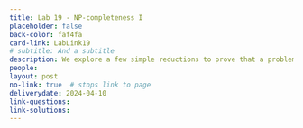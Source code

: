```yaml
---
title: Lab 19 - NP-completeness I
placeholder: false
back-color: faf4fa
card-link: LabLink19
# subtitle: And a subtitle
description: We explore a few simple reductions to prove that a problem is NP-hard. Special emphasis on the SAT problem. 
people:
layout: post
no-link: true  # stops link to page 
deliverydate: 2024-04-10
link-questions: 
link-solutions: 
---
```










